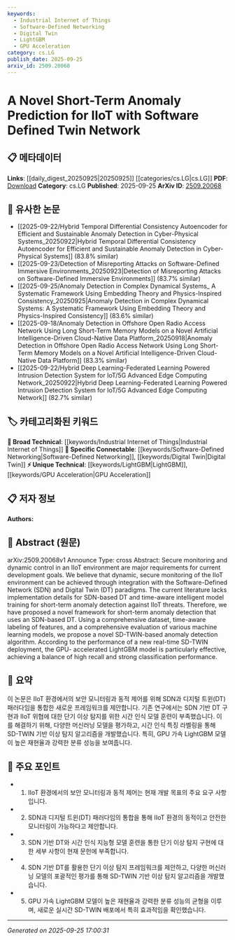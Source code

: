 ```yaml
---
keywords:
  - Industrial Internet of Things
  - Software-Defined Networking
  - Digital Twin
  - LightGBM
  - GPU Acceleration
category: cs.LG
publish_date: 2025-09-25
arxiv_id: 2509.20068
---
```


<!-- KEYWORD_LINKING_METADATA:
{
  "processed_timestamp": "2025-09-25T17:00:31.691031",
  "vocabulary_version": "1.0",
  "selected_keywords": [
    "Industrial Internet of Things",
    "Software-Defined Networking",
    "Digital Twin",
    "LightGBM",
    "GPU Acceleration"
  ],
  "rejected_keywords": [],
  "similarity_scores": {
    "Industrial Internet of Things": 0.85,
    "Software-Defined Networking": 0.8,
    "Digital Twin": 0.82,
    "LightGBM": 0.75,
    "GPU Acceleration": 0.7
  },
  "extraction_method": "AI_prompt_based",
  "budget_applied": true,
  "candidates_json": {
    "candidates": [
      {
        "surface": "IIoT",
        "canonical": "Industrial Internet of Things",
        "aliases": [
          "IIoT"
        ],
        "category": "broad_technical",
        "rationale": "Central to the paper's focus on secure monitoring and anomaly detection.",
        "novelty_score": 0.45,
        "connectivity_score": 0.88,
        "specificity_score": 0.7,
        "link_intent_score": 0.85
      },
      {
        "surface": "Software-Defined Network",
        "canonical": "Software-Defined Networking",
        "aliases": [
          "SDN"
        ],
        "category": "specific_connectable",
        "rationale": "Key technology enabling dynamic control in the proposed framework.",
        "novelty_score": 0.5,
        "connectivity_score": 0.83,
        "specificity_score": 0.75,
        "link_intent_score": 0.8
      },
      {
        "surface": "Digital Twin",
        "canonical": "Digital Twin",
        "aliases": [
          "DT"
        ],
        "category": "specific_connectable",
        "rationale": "Integral to the anomaly detection framework discussed in the paper.",
        "novelty_score": 0.55,
        "connectivity_score": 0.79,
        "specificity_score": 0.78,
        "link_intent_score": 0.82
      },
      {
        "surface": "LightGBM",
        "canonical": "LightGBM",
        "aliases": [],
        "category": "unique_technical",
        "rationale": "Specific machine learning model highlighted for its performance in the study.",
        "novelty_score": 0.65,
        "connectivity_score": 0.7,
        "specificity_score": 0.85,
        "link_intent_score": 0.75
      },
      {
        "surface": "GPU-accelerated",
        "canonical": "GPU Acceleration",
        "aliases": [],
        "category": "unique_technical",
        "rationale": "Describes a significant enhancement to the LightGBM model's performance.",
        "novelty_score": 0.6,
        "connectivity_score": 0.68,
        "specificity_score": 0.8,
        "link_intent_score": 0.7
      }
    ],
    "ban_list_suggestions": [
      "method",
      "performance",
      "model training"
    ]
  },
  "decisions": [
    {
      "candidate_surface": "IIoT",
      "resolved_canonical": "Industrial Internet of Things",
      "decision": "linked",
      "scores": {
        "novelty": 0.45,
        "connectivity": 0.88,
        "specificity": 0.7,
        "link_intent": 0.85
      }
    },
    {
      "candidate_surface": "Software-Defined Network",
      "resolved_canonical": "Software-Defined Networking",
      "decision": "linked",
      "scores": {
        "novelty": 0.5,
        "connectivity": 0.83,
        "specificity": 0.75,
        "link_intent": 0.8
      }
    },
    {
      "candidate_surface": "Digital Twin",
      "resolved_canonical": "Digital Twin",
      "decision": "linked",
      "scores": {
        "novelty": 0.55,
        "connectivity": 0.79,
        "specificity": 0.78,
        "link_intent": 0.82
      }
    },
    {
      "candidate_surface": "LightGBM",
      "resolved_canonical": "LightGBM",
      "decision": "linked",
      "scores": {
        "novelty": 0.65,
        "connectivity": 0.7,
        "specificity": 0.85,
        "link_intent": 0.75
      }
    },
    {
      "candidate_surface": "GPU-accelerated",
      "resolved_canonical": "GPU Acceleration",
      "decision": "linked",
      "scores": {
        "novelty": 0.6,
        "connectivity": 0.68,
        "specificity": 0.8,
        "link_intent": 0.7
      }
    }
  ]
}
-->

# A Novel Short-Term Anomaly Prediction for IIoT with Software Defined Twin Network

## 📋 메타데이터

**Links**: [[daily_digest_20250925|20250925]] [[categories/cs.LG|cs.LG]]
**PDF**: [Download](https://arxiv.org/pdf/2509.20068.pdf)
**Category**: cs.LG
**Published**: 2025-09-25
**ArXiv ID**: [2509.20068](https://arxiv.org/abs/2509.20068)

## 🔗 유사한 논문
- [[2025-09-22/Hybrid Temporal Differential Consistency Autoencoder for Efficient and Sustainable Anomaly Detection in Cyber-Physical Systems_20250922|Hybrid Temporal Differential Consistency Autoencoder for Efficient and Sustainable Anomaly Detection in Cyber-Physical Systems]] (83.8% similar)
- [[2025-09-23/Detection of Misreporting Attacks on Software-Defined Immersive Environments_20250923|Detection of Misreporting Attacks on Software-Defined Immersive Environments]] (83.7% similar)
- [[2025-09-25/Anomaly Detection in Complex Dynamical Systems_ A Systematic Framework Using Embedding Theory and Physics-Inspired Consistency_20250925|Anomaly Detection in Complex Dynamical Systems: A Systematic Framework Using Embedding Theory and Physics-Inspired Consistency]] (83.6% similar)
- [[2025-09-18/Anomaly Detection in Offshore Open Radio Access Network Using Long Short-Term Memory Models on a Novel Artificial Intelligence-Driven Cloud-Native Data Platform_20250918|Anomaly Detection in Offshore Open Radio Access Network Using Long Short-Term Memory Models on a Novel Artificial Intelligence-Driven Cloud-Native Data Platform]] (83.3% similar)
- [[2025-09-22/Hybrid Deep Learning-Federated Learning Powered Intrusion Detection System for IoT/5G Advanced Edge Computing Network_20250922|Hybrid Deep Learning-Federated Learning Powered Intrusion Detection System for IoT/5G Advanced Edge Computing Network]] (82.7% similar)

## 🏷️ 카테고리화된 키워드
**🧠 Broad Technical**: [[keywords/Industrial Internet of Things|Industrial Internet of Things]]
**🔗 Specific Connectable**: [[keywords/Software-Defined Networking|Software-Defined Networking]], [[keywords/Digital Twin|Digital Twin]]
**⚡ Unique Technical**: [[keywords/LightGBM|LightGBM]], [[keywords/GPU Acceleration|GPU Acceleration]]

## 📋 저자 정보

**Authors:** 

## 📄 Abstract (원문)

arXiv:2509.20068v1 Announce Type: cross 
Abstract: Secure monitoring and dynamic control in an IIoT environment are major requirements for current development goals. We believe that dynamic, secure monitoring of the IIoT environment can be achieved through integration with the Software-Defined Network (SDN) and Digital Twin (DT) paradigms. The current literature lacks implementation details for SDN-based DT and time-aware intelligent model training for short-term anomaly detection against IIoT threats. Therefore, we have proposed a novel framework for short-term anomaly detection that uses an SDN-based DT. Using a comprehensive dataset, time-aware labeling of features, and a comprehensive evaluation of various machine learning models, we propose a novel SD-TWIN-based anomaly detection algorithm. According to the performance of a new real-time SD-TWIN deployment, the GPU- accelerated LightGBM model is particularly effective, achieving a balance of high recall and strong classification performance.

## 📝 요약

이 논문은 IIoT 환경에서의 보안 모니터링과 동적 제어를 위해 SDN과 디지털 트윈(DT) 패러다임을 통합한 새로운 프레임워크를 제안합니다. 기존 연구에서는 SDN 기반 DT 구현과 IIoT 위협에 대한 단기 이상 탐지를 위한 시간 인식 모델 훈련이 부족했습니다. 이를 해결하기 위해, 다양한 머신러닝 모델을 평가하고, 시간 인식 특징 라벨링을 통해 SD-TWIN 기반 이상 탐지 알고리즘을 개발했습니다. 특히, GPU 가속 LightGBM 모델이 높은 재현율과 강력한 분류 성능을 보여줍니다.

## 🎯 주요 포인트

- 1. IIoT 환경에서의 보안 모니터링과 동적 제어는 현재 개발 목표의 주요 요구 사항입니다.
- 2. SDN과 디지털 트윈(DT) 패러다임의 통합을 통해 IIoT 환경의 동적이고 안전한 모니터링이 가능하다고 제안합니다.
- 3. SDN 기반 DT와 시간 인식 지능형 모델 훈련을 통한 단기 이상 탐지 구현에 대한 세부 사항이 현재 문헌에 부족합니다.
- 4. SDN 기반 DT를 활용한 단기 이상 탐지 프레임워크를 제안하고, 다양한 머신러닝 모델의 포괄적인 평가를 통해 SD-TWIN 기반 이상 탐지 알고리즘을 개발했습니다.
- 5. GPU 가속 LightGBM 모델이 높은 재현율과 강력한 분류 성능의 균형을 이루며, 새로운 실시간 SD-TWIN 배포에서 특히 효과적임을 확인했습니다.


---

*Generated on 2025-09-25 17:00:31*